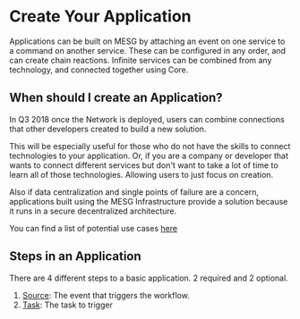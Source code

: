 # Create Your Application

Applications can be built on MESG by attaching an event on one service to a command on another service. These can be configured in any order, and can create chain reactions. Infinite services can be combined from any technology, and connected together using Core.

## When should I create an Application?

In Q3 2018 once the Network is deployed, users can combine connections that other developers created to build a new solution.   
  
This will be especially useful for those who do not have the skills to connect technologies to your application. Or, if you are a company or developer that wants to connect different services but don't want to take a lot of time to learn all of those technologies. Allowing users to just focus on creation.

Also if data centralization and single points of failure are a concern, applications built using the MESG Infrastructure provide a solution because it runs in a secure decentralized architecture.

You can find a list of potential use cases [here](use-cases.md)

## Steps in an Application

There are 4 different steps to a basic application. 2 required and 2 optional.

1. [Source](): The event that triggers the workflow. 
2. [Task](task.md): The task to trigger



